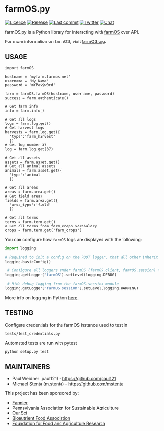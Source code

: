 # farmOS.py

[![Licence](https://img.shields.io/badge/Licence-GPL%203.0-blue.svg)](https://opensource.org/licenses/GPL-3.0/)
[![Release](https://img.shields.io/github/release/farmOS/farmOS.py.svg?style=flat)](https://github.com/farmOS/farmOS.py/releases)
[![Last commit](https://img.shields.io/github/last-commit/farmOS/farmOS.py.svg?style=flat)](https://github.com/farmOS/farmOS.py/commits)
[![Twitter](https://img.shields.io/twitter/follow/farmOSorg.svg?label=%40farmOSorg&style=flat)](https://twitter.com/farmOSorg)
[![Chat](https://img.shields.io/matrix/farmOS:matrix.org.svg)](https://riot.im/app/#/room/#farmOS:matrix.org)

farmOS.py is a Python library for interacting with [farmOS](https://farmOS.org)
over API.

For more information on farmOS, visit [farmOS.org](https://farmOS.org).

## USAGE

    import farmOS

    hostname = 'myfarm.farmos.net'
    username = 'My Name'
    password = 'mYPa$$w0rd'

    farm = farmOS.farmOS(hostname, username, password)
    success = farm.authenticate()

    # Get farm info
    info = farm.info()

    # Get all logs
    logs = farm.log.get()
    # Get harvest logs
    harvests = farm.log.get({
      'type':'farm_harvest'
      })
    # Get log number 37
    log = farm.log.get(37)

    # Get all assets
    assets = farm.asset.get()
    # Get all animal assets
    animals = farm.asset.get({
      'type':'animal'
      })

    # Get all areas
    areas = farm.area.get()
    # Get field areas
    fields = farm.area.get({
      'area_type':'field'
      })

    # Get all terms
    terms = farm.term.get()
    # Get all terms from farm_crops vocabulary
    crops = farm.term.get('farm_crops')

You can configure how `farmOS` logs are displayed with the following:
```python
import logging

# Required to init a config on the ROOT logger, that all other inherit from
logging.basicConfig()

 # Configure all loggers under farmOS (farmOS.client, famrOS.session) to desired level
logging.getLogger("farmOS").setLevel(logging.DEBUG)

 # Hide debug logging from the farmOS.session module
logging.getLogger("farmOS.session").setLevel(logging.WARNING)
```
More info on logging in Python [here](https://docs.python.org/3/howto/logging.html#logging-basic-tutorial).

## TESTING
Configure credentials for the farmOS instance used to test in

    tests/test_credentials.py

Automated tests are run with pytest

    python setup.py test

## MAINTAINERS

 * Paul Weidner (paul121) - https://github.com/paul121
 * Michael Stenta (m.stenta) - https://github.com/mstenta

This project has been sponsored by:

 * [Farmier](https://farmier.com)
 * [Pennsylvania Association for Sustainable Agriculture](https://pasafarming.org)
 * [Our Sci](http://our-sci.net)
 * [Bionutrient Food Association](https://bionutrient.org)
 * [Foundation for Food and Agriculture Research](https://foundationfar.org/)
